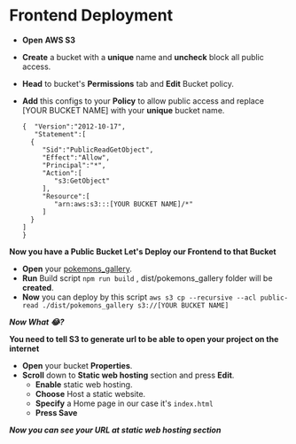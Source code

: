 # Frontend Deployment

- **Open** **AWS S3**
- **Create** a bucket with a **unique** name and **uncheck** block all public access.
- **Head** to bucket's **Permissions** tab and **Edit** Bucket policy.
- **Add** this configs to your **Policy** to allow public access and replace [YOUR BUCKET NAME] with your **unique** bucket name.

      {  "Version":"2012-10-17",
         "Statement":[
        {
           "Sid":"PublicReadGetObject",
           "Effect":"Allow",
           "Principal":"*",
           "Action":[
              "s3:GetObject"
           ],
           "Resource":[
              "arn:aws:s3:::[YOUR BUCKET NAME]/*"
           ]
        }
      ]
      }

**Now you have a Public Bucket Let's Deploy our Frontend to that Bucket**

- **Open** your [pokemons_gallery](./frontend/).
- **Run** Build script `npm run build` , dist/pokemons_gallery folder will be **created**.
- **Now** you can deploy by this script `aws s3 cp --recursive --acl public-read ./dist/pokemons_gallery s3://[YOUR BUCKET NAME]`

**_Now What 😂?_**

**You need to tell S3 to generate url to be able to open your project on the internet**

- **Open** your bucket **Properties**.
- **Scroll** down to **Static web hosting** section and press **Edit**.
  - **Enable** static web hosting.
  - **Choose** Host a static website.
  - **Specify** a Home page in our case it's `index.html`
  - **Press Save**

**_Now you can see your URL at static web hosting section_**
